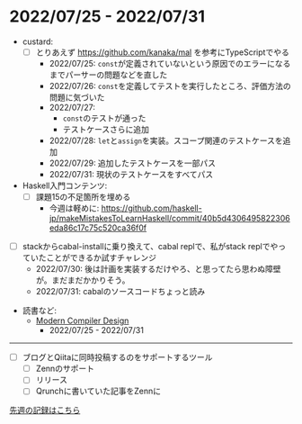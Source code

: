 # 2022/07/25 - 2022/07/31

- custard:
    - [ ] とりあえず <https://github.com/kanaka/mal> を参考にTypeScriptでやる
        - 2022/07/25: `const`が定義されていないという原因でのエラーになるまでパーサーの問題などを直した
        - 2022/07/26: `const`を定義してテストを実行したところ、評価方法の問題に気づいた
        - 2022/07/27:
            - `const`のテストが通った
            - テストケースさらに追加
        - 2022/07/28: `let`と`assign`を実装。スコープ関連のテストケースを追加
        - 2022/07/29: 追加したテストケースを一部パス
        - 2022/07/31: 現状のテストケースをすべてパス
- Haskell入門コンテンツ:
    - [ ] 課題15の不足箇所を埋める
        - 今週は軽めに: <https://github.com/haskell-jp/makeMistakesToLearnHaskell/commit/40b5d4306495822306eda86c17c75c520ca36f0f>
- [ ] stackからcabal-installに乗り換えて、cabal replで、私がstack replでやっていたことができるか試すチャレンジ
    - 2022/07/30: 後は計画を実装するだけやろ、と思ってたら思わぬ障壁が。まだまだかかりそう。
    - 2022/07/31: cabalのソースコードちょっと読み
- 読書など:
    - [Modern Compiler Design](https://www.springer.com/jp/book/9781461446989)
        - 2022/07/25 - 2022/07/31

------

- [ ] ブログとQiitaに同時投稿するのをサポートするツール
    - [ ] Zennのサポート
    - [ ] リリース
    - [ ] Qrunchに書いていた記事をZennに

[先週の記録はこちら](https://github.com/igrep/daily-commits/blob/c3fd91bdcda81577d9747d4e14fb7a9bb58d2a9b/yesterday.md)
